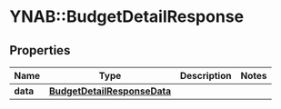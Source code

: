 # YNAB::BudgetDetailResponse

## Properties
Name | Type | Description | Notes
------------ | ------------- | ------------- | -------------
**data** | [**BudgetDetailResponseData**](BudgetDetailResponseData.md) |  | 


